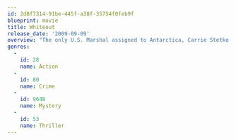 ```yaml
---
id: 2d8f7314-91be-445f-a38f-35754f0feb9f
blueprint: movie
title: Whiteout
release_date: '2009-09-09'
overview: "The only U.S. Marshal assigned to Antarctica, Carrie Stetko will soon leave the harsh environment behind for good – in three days, the sun will set and the Amundsen-Scott Research Station will shut down for the long winter. When a body is discovered out on the open ice, Carrie's investigation into the continent's first homicide plunges her deep into a mystery that may cost her her own life."
genres:
  -
    id: 28
    name: Action
  -
    id: 80
    name: Crime
  -
    id: 9648
    name: Mystery
  -
    id: 53
    name: Thriller
---
```

